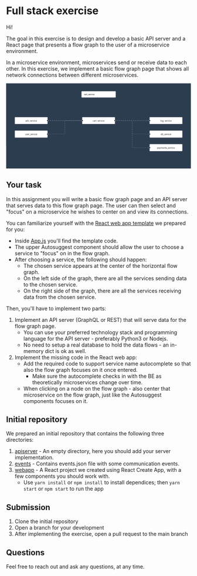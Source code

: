 # Full stack exercise

Hi!

The goal in this exercise is to design and develop a basic API server and a React page that presents a flow graph to the user of a microservice environment.

In a microservice environment, microservices send or receive data to each other. In this exercise, we implement a basic flow graph page that shows all network connections between different microservices.

![image info](./pictures/services-graph.png)

## Your task

In this assignment you will write a basic flow graph page and an API server that serves data to this flow graph page.
The user can then select and "focus" on a microservice he wishes to center on and view its connections.

You can familiarize yourself with the [React web app template](webapp/) we prepared for you:
   - Inside [App.js](webapp/src/App.js) you'll find the template code.
   - The upper Autosuggest component should allow the user to choose a service to "focus" on in the flow graph.
   - After choosing a service, the following should happen:
      - The chosen service appears at the center of the horizontal flow graph.
      - On the left side of the graph, there are all the services sending data to the chosen service.
      - On the right side of the graph, there are all the services receiving data from the chosen service.

Then, you'll have to implement two parts:
1. Implement an API server (GraphQL or REST) that will serve data for the flow graph page.
   - You can use your preferred technology stack and programming language for the API server - preferably Python3 or Nodejs.
   - No need to setup a real database to hold the data flows - an in-memory dict is ok as well.
2. Implement the missing code in the React web app:
   - Add the required code to support service name autocomplete so that also the flow graph focuses on it once entered.
      * Make sure the autocomplete checks in with the BE as theoretically microservices change over time.
   - When clicking on a node on the flow graph - also center that microservice on the flow graph, just like the Autosuggest components focuses on it. 


## Initial repository

We prepared an initial repository that contains the following three directories:

1. [apiserver](apiserver/) - An empty directory, here you should add your server implementation.
2. [events](events/) - Contains events.json file with some communication events.
3. [webapp](webapp/) - A React project we created using React Create App, with a few components you should work with.
   - Use `yarn install` or `npm install` to install dependices; then `yarn start` or `npm start` to run the app

## Submission

1. Clone the initial repository
2. Open a branch for your development
3. After implementing the exercise, open a pull request to the main branch

## Questions

Feel free to reach out and ask any questions, at any time.